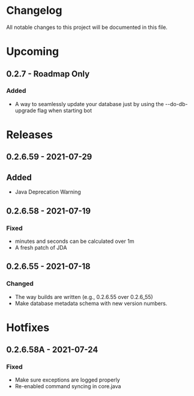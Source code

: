 # Changelog
All notable changes to this project will be documented in this file.
# Upcoming
## 0.2.7 - Roadmap Only
### Added
- A way to seamlessly update your database just by using the --do-db-upgrade flag when starting bot
# Releases
## 0.2.6.59 - 2021-07-29
## Added
- Java Deprecation Warning
## 0.2.6.58 - 2021-07-19
### Fixed
- minutes and seconds can be calculated over 1m
- A fresh patch of JDA
## 0.2.6.55 - 2021-07-18
### Changed
- The way builds are written (e.g., 0.2.6.55 over 0.2.6_55)
- Make database metadata schema with new version numbers.
# Hotfixes
## 0.2.6.58A - 2021-07-24
### Fixed
- Make sure exceptions are logged properly
- Re-enabled command syncing in core.java